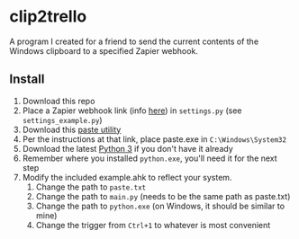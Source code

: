 # clip2trello

A program I created for a friend to send the current contents of the Windows
clipboard to a specified Zapier webhook.

## Install

1. Download this repo
1. Place a Zapier webhook link (info [here](https://zapier.com/zapbook/webhook/))
    in `settings.py` (see `settings_example.py`)
1. Download this [paste utility](http://www.c3scripts.com/tutorials/msdos/paste.html)
1. Per the instructions at that link, place paste.exe in `C:\Windows\System32`
1. Download the latest [Python 3](https://www.python.org/downloads/) if you
  don't have it already
1. Remember where you installed `python.exe`, you'll need it for the next step
1. Modify the included example.ahk to reflect your system.
    1. Change the path to `paste.txt`
    1. Change the path to `main.py` (needs to be the same path as paste.txt)
    1. Change the path to `python.exe` (on Windows, it should be similar to mine)
    1. Change the trigger from `Ctrl+1` to whatever is most convenient

